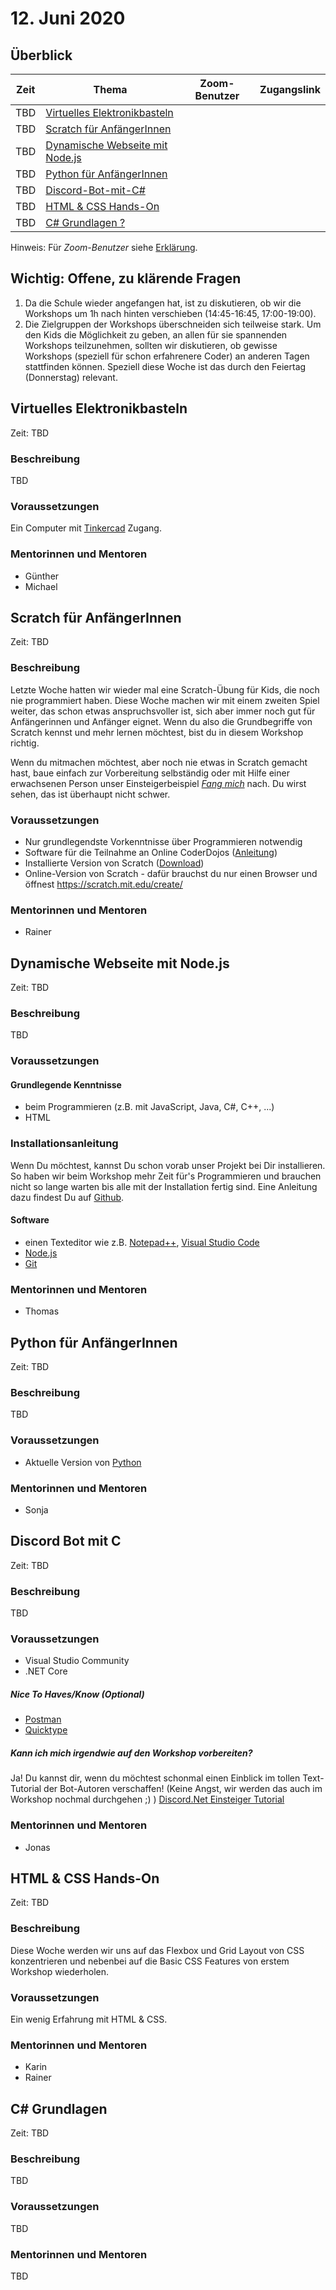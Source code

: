 # 12. Juni 2020

## Überblick

| Zeit        | Thema                                                              | Zoom-Benutzer | Zugangslink |
| ----------- | ------------------------------------------------------------------ | ------------- | ----------- |
| TBD         | [Virtuelles Elektronikbasteln](#virtuelles-elektronikbasteln)      |               |             |
| TBD         | [Scratch für AnfängerInnen](#scratch-für-anfängerinnen)            |               |             |
| TBD         | [Dynamische Webseite mit Node.js](#dynamische-webseite-mit-nodejs) |               |             |
| TBD         | [Python für AnfängerInnen](#python-für-anfängerinnen)              |               |             |
| TBD         | [Discord-Bot-mit-C#](#discord-bot-mit-c)                           |               |             |
| TBD         | [HTML & CSS Hands-On](#html--css-hands-on)                         |               |             |
| TBD         | [C# Grundlagen ?](#c-grundlagen)                                   |               |             |

Hinweis: Für _Zoom-Benutzer_ siehe [Erklärung](https://github.com/coderdojo-linz/coderdojo-online/blob/master/Zoom.md).

## **Wichtig:** Offene, zu klärende Fragen

1. Da die Schule wieder angefangen hat, ist zu diskutieren, ob wir die Workshops um 1h nach hinten verschieben (14:45-16:45, 17:00-19:00).
1. Die Zielgruppen der Workshops überschneiden sich teilweise stark. Um den Kids die Möglichkeit zu geben, an allen für sie spannenden Workshops teilzunehmen, sollten wir diskutieren, ob gewisse Workshops (speziell für schon erfahrenere Coder) an anderen Tagen stattfinden können. Speziell diese Woche ist das durch den Feiertag (Donnerstag) relevant.


## Virtuelles Elektronikbasteln

Zeit: TBD

### Beschreibung

TBD

### Voraussetzungen

Ein Computer mit [Tinkercad](https://www.tinkercad.com) Zugang.

### Mentorinnen und Mentoren

- Günther
- Michael


## Scratch für AnfängerInnen

Zeit: TBD

### Beschreibung

Letzte Woche hatten wir wieder mal eine Scratch-Übung für Kids, die noch nie programmiert haben. Diese Woche machen wir mit einem zweiten Spiel weiter, das schon etwas anspruchsvoller ist, sich aber immer noch gut für Anfängerinnen und Anfänger eignet. Wenn du also die Grundbegriffe von Scratch kennst und mehr lernen möchtest, bist du in diesem Workshop richtig.

Wenn du mitmachen möchtest, aber noch nie etwas in Scratch gemacht hast, baue einfach zur Vorbereitung selbständig oder mit Hilfe einer erwachsenen Person unser Einsteigerbeispiel [*Fang mich*](https://linz.coderdojo.net/trainingsanleitungen/scratch/scratch-fang-mich-v3.html) nach. Du wirst sehen, das ist überhaupt nicht schwer.

### Voraussetzungen

- Nur grundlegendste Vorkenntnisse über Programmieren notwendig
- Software für die Teilnahme an Online CoderDojos ([Anleitung](https://linz.coderdojo.net/online-coderdojo-tipps.html))
- Installierte Version von Scratch ([Download](https://scratch.mit.edu/download))
- Online-Version von Scratch - dafür brauchst du nur einen Browser und öffnest https://scratch.mit.edu/create/

### Mentorinnen und Mentoren

- Rainer


## Dynamische Webseite mit Node.js

Zeit: TBD

### Beschreibung

TBD

### Voraussetzungen

#### Grundlegende Kenntnisse

- beim Programmieren (z.B. mit JavaScript, Java, C#, C++, ...)
- HTML

### Installationsanleitung

Wenn Du möchtest, kannst Du schon vorab unser Projekt bei Dir installieren. So haben wir beim Workshop mehr Zeit für's Programmieren und brauchen nicht so lange warten bis alle mit der Installation fertig sind. Eine Anleitung dazu findest Du auf [Github](https://github.com/coderdojo-neusiedl/dynamic-webpage/tree/workshop-20200605).

#### Software

- einen Texteditor wie z.B. [Notepad++](https://notepad-plus-plus.org), [Visual Studio Code](https://code.visualstudio.com)
- [Node.js](https://nodejs.org/en/download/)
- [Git](https://git-scm.com/download/win)

### Mentorinnen und Mentoren

- Thomas


## Python für AnfängerInnen

Zeit: TBD

### Beschreibung

TBD

### Voraussetzungen

- Aktuelle Version von [Python](https://www.python.org/downloads/)

### Mentorinnen und Mentoren

- Sonja


## Discord Bot mit C

Zeit: TBD

### Beschreibung

TBD

### Voraussetzungen

- Visual Studio Community
- .NET Core

##### Nice To Haves/Know (Optional)

- [Postman](https://www.postman.com/downloads/)
- [Quicktype](https://app.quicktype.io)

##### Kann ich mich irgendwie auf den Workshop vorbereiten?

Ja! Du kannst dir, wenn du möchtest schonmal einen Einblick im tollen Text-Tutorial der Bot-Autoren verschaffen! (Keine Angst, wir werden das auch im Workshop nochmal durchgehen ;) ) [Discord.Net Einsteiger Tutorial](https://discord.foxbot.me/latest/guides/getting_started/installing.html)

### Mentorinnen und Mentoren

- Jonas


## HTML & CSS Hands-On

Zeit: TBD

### Beschreibung

Diese Woche werden wir uns auf das Flexbox und Grid Layout von CSS konzentrieren und nebenbei auf die Basic CSS Features von erstem Workshop wiederholen.

### Voraussetzungen

Ein wenig Erfahrung mit HTML & CSS.

### Mentorinnen und Mentoren

- Karin
- Rainer


## C# Grundlagen

Zeit: TBD

### Beschreibung

TBD

### Voraussetzungen

TBD

### Mentorinnen und Mentoren

TBD
